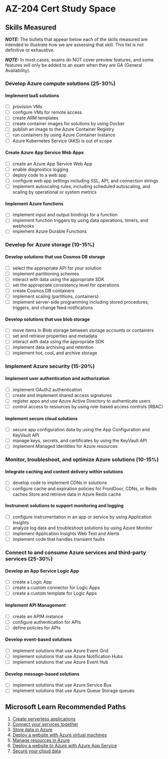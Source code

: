 # AZ-204 Cert Study Space

## Skills Measured

***NOTE:*** The bullets that appear below each of the skills measured are intended to illustrate how
we are assessing that skill. This list is not definitive or exhaustive.

***NOTE:*** In most cases, exams do NOT cover preview features, and some features will only be
added to an exam when they are GA (General Availability).

### Develop Azure compute solutions (25-30%)

#### Implement IaaS solutions

- [ ] provision VMs
- [ ] configure VMs for remote access
- [ ] create ARM templates
- [ ] create container images for solutions by using Docker
- [ ] publish an image to the Azure Container Registry
- [ ] run containers by using Azure Container Instance
- [ ] Azure Kubernetes Service (AKS) is out of scope

#### Create Azure App Service Web Apps

- [ ] create an Azure App Service Web App
- [ ] enable diagnostics logging
- [ ] deploy code to a web app
- [ ] configure web app settings including SSL, API, and connection strings
- [ ] implement autoscaling rules, including scheduled autoscaling, and scaling by operational
or system metrics

#### Implement Azure functions

- [ ] implement input and output bindings for a function
- [ ] implement function triggers by using data operations, timers, and webhooks
- [ ] implement Azure Durable Functions

### Develop for Azure storage (10-15%)

#### Develop solutions that use Cosmos DB storage

- [ ] select the appropriate API for your solution
- [ ] implement partitioning schemes
- [ ] interact with data using the appropriate SDK
- [ ] set the appropriate consistency level for operations
- [ ] create Cosmos DB containers
- [ ] implement scaling (partitions, containers)
- [ ] implement server-side programming including stored procedures, triggers, and change
feed notifications

#### Develop solutions that use blob storage

- [ ] move items in Blob storage between storage accounts or containers
- [ ] set and retrieve properties and metadata
- [ ] interact with data using the appropriate SDK
- [ ] implement data archiving and retention
- [ ] implement hot, cool, and archive storage

### Implement Azure security (15-20%)

#### Implement user authentication and authorization

- [ ] implement OAuth2 authentication
- [ ] create and implement shared access signatures
- [ ] register apps and use Azure Active Directory to authenticate users
- [ ] control access to resources by using role-based access controls (RBAC)

#### Implement secure cloud solutions

- [ ] secure app configuration data by using the App Configuration and KeyVault API
- [ ] manage keys, secrets, and certificates by using the KeyVault API
- [ ] implement Managed Identities for Azure resources

### Monitor, troubleshoot, and optimize Azure solutions (10-15%)

#### Integrate caching and content delivery within solutions

- [ ] develop code to implement CDNs in solutions
- [ ] configure cache and expiration policies for FrontDoor, CDNs, or Redis caches Store and retrieve data in Azure Redis cache

#### Instrument solutions to support monitoring and logging

- [ ] configure instrumentation in an app or service by using Application Insights
- [ ] analyze log data and troubleshoot solutions by using Azure Monitor
- [ ] implement Application Insights Web Test and Alerts
- [ ] implement code that handles transient faults

### Connect to and consume Azure services and third-party services (25-30%)

#### Develop an App Service Logic App

- [ ] create a Logic App
- [ ] create a custom connector for Logic Apps
- [ ] create a custom template for Logic Apps

#### Implement API Management

- [ ] create an APIM instance
- [ ] configure authentication for APIs
- [ ] define policies for APIs

#### Develop event-based solutions

- [ ] implement solutions that use Azure Event Grid
- [ ] implement solutions that use Azure Notification Hubs
- [ ] implement solutions that use Azure Event Hub

#### Develop message-based solutions

- [ ] implement solutions that use Azure Service Bus
- [ ] implement solutions that use Azure Queue Storage queues

## Microsoft Learn Recommended Paths

1. [Create serverless applications](https://docs.microsoft.com/en-au/learn/paths/create-serverless-applications/)
2. [Connect your services together](https://docs.microsoft.com/en-au/learn/paths/connect-your-services-together/)
3. [Store data in Azure](https://docs.microsoft.com/en-au/learn/paths/store-data-in-azure/)
4. [Deploy a website with Azure virtual machines](https://docs.microsoft.com/en-au/learn/paths/deploy-a-website-with-azure-virtual-machines/)
5. [Manage resources in Azure](https://docs.microsoft.com/en-au/learn/paths/manage-resources-in-azure/)
6. [Deploy a website to Azure with Azure App Service](https://docs.microsoft.com/en-au/learn/paths/deploy-a-website-with-azure-app-service/)
7. [Secure your cloud data](https://docs.microsoft.com/en-au/learn/paths/secure-your-cloud-data/)

